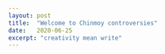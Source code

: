```yaml
---
layout: post
title:  "Welcome to Chinmoy controversies"
date:   2020-06-25
excerpt: "creativity mean write"
---
```

